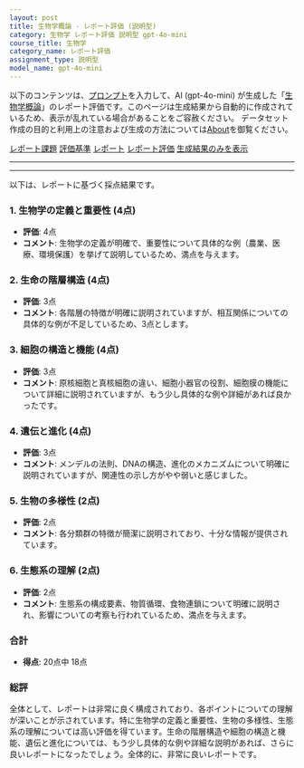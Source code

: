 ```yaml
---
layout: post
title: 生物学概論 - レポート評価 (説明型)
category: 生物学 レポート評価 説明型 gpt-4o-mini
course_title: 生物学
category_name: レポート評価
assignment_type: 説明型
model_name: gpt-4o-mini
---
```


以下のコンテンツは、[プロンプト](https://github.com/takedatoshiyuki/synthetic_assignments/tree/main/generated/生物学/gpt-4o-mini/prompt_レポート評価-説明型.md)を入力して、AI (gpt-4o-mini) が生成した「[生物学概論](/contents/生物学/)」のレポート評価です。このページは生成結果から自動的に作成されているため、表示が乱れている場合があることをご容赦ください。
データセット作成の目的と利用上の注意および生成の方法については[About](/About)を御覧ください。

[レポート課題](../レポート課題-説明型)
[評価基準](../評価基準-説明型)
[レポート](../レポート-説明型)
[レポート評価](../レポート評価-説明型)
[生成結果のみを表示](https://github.com/takedatoshiyuki/synthetic_assignments/tree/main/generated/生物学/gpt-4o-mini/レポート評価-説明型.md)
  

***
***
  
以下は、レポートに基づく採点結果です。

### 1. 生物学の定義と重要性 (4点)
- **評価**: 4点
- **コメント**: 生物学の定義が明確で、重要性について具体的な例（農業、医療、環境保護）を挙げて説明しているため、満点を与えます。

### 2. 生命の階層構造 (4点)
- **評価**: 3点
- **コメント**: 各階層の特徴が明確に説明されていますが、相互関係についての具体的な例が不足しているため、3点とします。

### 3. 細胞の構造と機能 (4点)
- **評価**: 3点
- **コメント**: 原核細胞と真核細胞の違い、細胞小器官の役割、細胞膜の機能について詳細に説明されていますが、もう少し具体的な例や詳細があれば良かったです。

### 4. 遺伝と進化 (4点)
- **評価**: 3点
- **コメント**: メンデルの法則、DNAの構造、進化のメカニズムについて明確に説明されていますが、関連性の示し方がやや弱いと感じました。

### 5. 生物の多様性 (2点)
- **評価**: 2点
- **コメント**: 各分類群の特徴が簡潔に説明されており、十分な情報が提供されています。

### 6. 生態系の理解 (2点)
- **評価**: 2点
- **コメント**: 生態系の構成要素、物質循環、食物連鎖について明確に説明され、影響についての考察も行われているため、満点を与えます。

### 合計
- **得点**: 20点中 18点

### 総評
全体として、レポートは非常に良く構成されており、各ポイントについての理解が深いことが示されています。特に生物学の定義と重要性、生物の多様性、生態系の理解については高い評価を得ています。生命の階層構造や細胞の構造と機能、遺伝と進化については、もう少し具体的な例や詳細な説明があれば、さらに良いレポートになったでしょう。全体的に、非常に良いレポートです。
